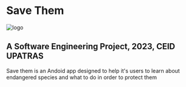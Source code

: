 # Save Them
![logo](https://github.com/CPP-Bot-78/Software-Engineering/assets/90005222/cf7c0990-70b9-47e6-90a0-f8d702bf8fde)

## A Software Engineering Project, 2023, CEID UPATRAS
Save them is an Andoid app designed to help it's users to learn about endangered species and what to do in order to protect them
